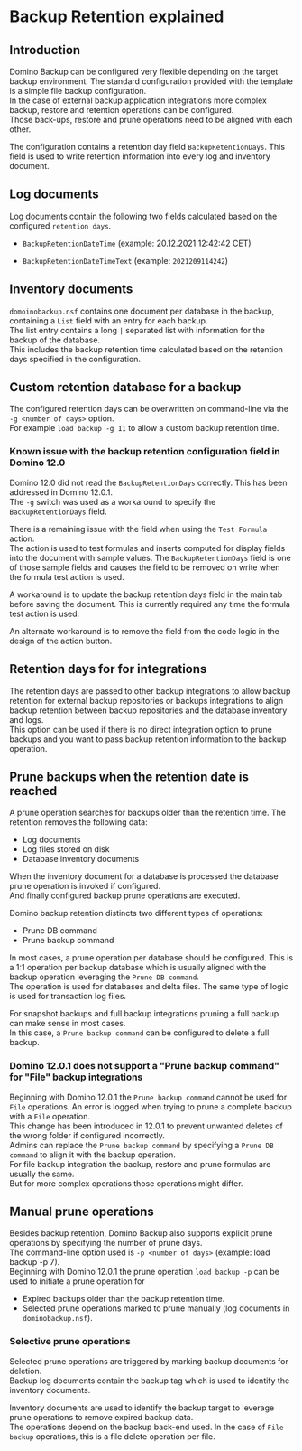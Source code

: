# Backup Retention explained

## Introduction

Domino Backup can be configured very flexible depending on the target backup environment. The standard configuration provided with the template is a simple file backup configuration.  
In the case of external backup application integrations more complex backup, restore and retention operations can be configured.  
Those back-ups, restore and prune operations need to be aligned with each other.

The configuration contains a retention day field `BackupRetentionDays`. This field is used to write retention information into every log and inventory document.

## Log documents

Log documents contain the following two fields calculated based on the configured `retention days`.

- `BackupRetentionDateTime` (example: 20.12.2021 12:42:42 CET)

- `BackupRetentionDateTimeText` (example: `2021209114242`)

## Inventory documents

`domoinobackup.nsf` contains one document per database in the backup, containing a `List` field with an entry for each backup.  
The list entry contains a long `|` separated list with information for the backup of the database.  
This includes the backup retention time calculated based on the retention days specified in the configuration.

## Custom retention database for a backup

The configured retention days can be overwritten on command-line via the `-g <number of days>` option.  
For example `load backup -g 11` to allow a custom backup retention time.

### Known issue with the backup retention configuration field in Domino 12.0

Domino 12.0 did not read the `BackupRetentionDays` correctly. This has been addressed in Domino 12.0.1.  
The `-g` switch was used as a workaround to specify the `BackupRetentionDays` field.

There is a remaining issue with the field when using the `Test Formula` action.  
The action is used to test formulas and inserts computed for display fields into the document with sample values. The `BackupRetentionDays` field is one of those sample fields and causes the field to be removed on write when the formula test action is used.

A workaround is to update the backup retention days field in the main tab before saving the document. This is currently required any time the formula test action is used.

An alternate workaround is to remove the field from the code logic in the design of the action button.

## Retention days for for integrations

The retention days are passed to other backup integrations to allow backup retention for external backup repositories or backups integrations to align backup retention between backup repositories and the database inventory and logs.  
This option can be used if there is no direct integration option to prune backups and you want to pass backup retention information to the backup operation.

## Prune backups when the retention date is reached

A prune operation searches for backups older than the retention time. The retention removes the following data:

- Log documents
- Log files stored on disk
- Database inventory documents

When the inventory document for a database is processed the database prune operation is invoked if configured.  
And finally configured backup prune operations are executed.

Domino backup retention distincts two different types of operations:

- Prune DB command
- Prune backup command

In most cases, a prune operation per database should be configured. This is a 1:1 operation per backup database which is usually aligned with the backup operation leveraging the `Prune DB command`.  
The operation is used for databases and delta files. The same type of logic is used for transaction log files.

For snapshot backups and full backup integrations pruning a full backup can make sense in most cases.  
In this case, a `Prune backup command` can be configured to delete a full backup.

### Domino 12.0.1 does not support a "Prune backup command" for "File" backup integrations

Beginning with Domino 12.0.1 the `Prune backup command` cannot be used for `File` operations. An error is logged when trying to prune a complete backup with a `File` operation.  
This change has been introduced in 12.0.1 to prevent unwanted deletes of the wrong folder if configured incorrectly.  
Admins can replace the `Prune backup command` by specifying a `Prune DB command` to align it with the backup operation.  
For file backup integration the backup, restore and prune formulas are usually the same.  
But for more complex operations those operations might differ.

## Manual prune operations

Besides backup retention, Domino Backup also supports explicit prune operations by specifying the number of prune days.  
The command-line option used is `-p <number of days>` (example: load backup -p 7).  
Beginning with Domino 12.0.1 the prune operation `load backup -p` can be used to initiate a prune operation for

- Expired backups older than the backup retention time.
- Selected prune operations marked to prune manually (log documents in `dominobackup.nsf`).

### Selective prune operations

Selected prune operations are triggered by marking backup documents for deletion.  
Backup log documents contain the backup tag which is used to identify the inventory documents.

Inventory documents are used to identify the backup target to leverage prune operations to remove expired backup data.  
The operations depend on the backup back-end used. In the case of `File backup` operations, this is a file delete operation per file.

